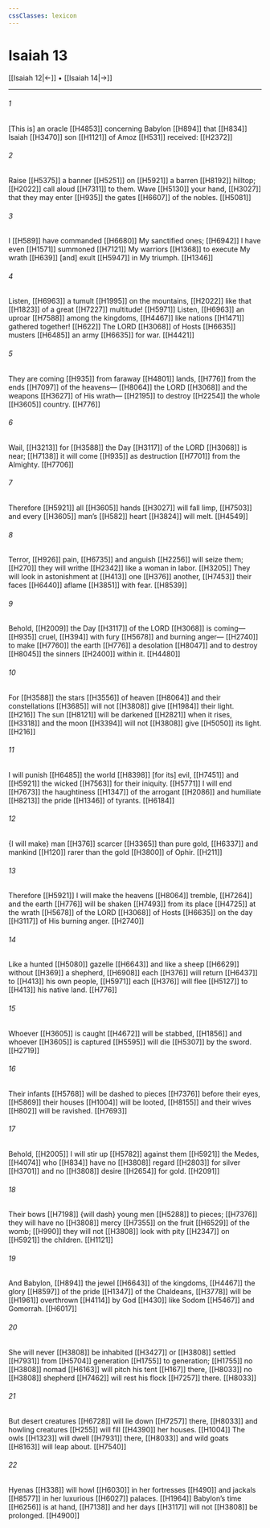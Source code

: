 ```yaml
---
cssClasses: lexicon
---
```


# Isaiah 13

[[Isaiah 12|←]] • [[Isaiah 14|→]]

---

###### 1
[This is] an oracle [[H4853]] concerning Babylon [[H894]] that [[H834]] Isaiah [[H3470]] son [[H1121]] of Amoz [[H531]] received: [[H2372]]

###### 2
Raise [[H5375]] a banner [[H5251]] on [[H5921]] a barren [[H8192]] hilltop; [[H2022]] call aloud [[H7311]] to them.  Wave [[H5130]] your hand, [[H3027]] that they may enter [[H935]] the gates [[H6607]] of the nobles. [[H5081]]

###### 3
I [[H589]] have commanded [[H6680]] My sanctified ones; [[H6942]] I have even [[H1571]] summoned [[H7121]] My warriors [[H1368]] to execute My wrath [[H639]] [and] exult [[H5947]] in My triumph. [[H1346]]

###### 4
Listen, [[H6963]] a tumult [[H1995]] on the mountains, [[H2022]] like that [[H1823]] of a great [[H7227]] multitude! [[H5971]] Listen, [[H6963]] an uproar [[H7588]] among the kingdoms, [[H4467]] like nations [[H1471]] gathered together! [[H622]] The LORD [[H3068]] of Hosts [[H6635]] musters [[H6485]] an army [[H6635]] for war. [[H4421]]

###### 5
They are coming [[H935]] from faraway [[H4801]] lands, [[H776]] from the ends [[H7097]] of the heavens— [[H8064]] the LORD [[H3068]] and the weapons [[H3627]] of His wrath— [[H2195]] to destroy [[H2254]] the whole [[H3605]] country. [[H776]]

###### 6
Wail, [[H3213]] for [[H3588]] the Day [[H3117]] of the LORD [[H3068]] is near; [[H7138]] it will come [[H935]] as destruction [[H7701]] from the Almighty. [[H7706]]

###### 7
Therefore [[H5921]] all [[H3605]] hands [[H3027]] will fall limp, [[H7503]] and every [[H3605]] man’s [[H582]] heart [[H3824]] will melt. [[H4549]]

###### 8
Terror, [[H926]] pain, [[H6735]] and anguish [[H2256]] will seize them; [[H270]] they will writhe [[H2342]] like a woman in labor. [[H3205]] They will look in astonishment at [[H413]] one [[H376]] another, [[H7453]] their faces [[H6440]] aflame [[H3851]] with fear. [[H8539]]

###### 9
Behold, [[H2009]] the Day [[H3117]] of the LORD [[H3068]] is coming— [[H935]] cruel, [[H394]] with fury [[H5678]] and burning anger— [[H2740]] to make [[H7760]] the earth [[H776]] a desolation [[H8047]] and to destroy [[H8045]] the sinners [[H2400]] within it. [[H4480]]

###### 10
For [[H3588]] the stars [[H3556]] of heaven [[H8064]] and their constellations [[H3685]] will not [[H3808]] give [[H1984]] their light. [[H216]] The sun [[H8121]] will be darkened [[H2821]] when it rises, [[H3318]] and the moon [[H3394]] will not [[H3808]] give [[H5050]] its light. [[H216]]

###### 11
I will punish [[H6485]] the world [[H8398]] [for its] evil, [[H7451]] and [[H5921]] the wicked [[H7563]] for their iniquity. [[H5771]] I will end [[H7673]] the haughtiness [[H1347]] of the arrogant [[H2086]] and humiliate [[H8213]] the pride [[H1346]] of tyrants. [[H6184]]

###### 12
{I will make} man [[H376]] scarcer [[H3365]] than pure gold, [[H6337]] and mankind [[H120]] rarer than the gold [[H3800]] of Ophir. [[H211]]

###### 13
Therefore [[H5921]] I will make the heavens [[H8064]] tremble, [[H7264]] and the earth [[H776]] will be shaken [[H7493]] from its place [[H4725]] at the wrath [[H5678]] of the LORD [[H3068]] of Hosts [[H6635]] on the day [[H3117]] of His burning anger. [[H2740]]

###### 14
Like a hunted [[H5080]] gazelle [[H6643]] and like a sheep [[H6629]] without [[H369]] a shepherd, [[H6908]] each [[H376]] will return [[H6437]] to [[H413]] his own people, [[H5971]] each [[H376]] will flee [[H5127]] to [[H413]] his native land. [[H776]]

###### 15
Whoever [[H3605]] is caught [[H4672]] will be stabbed, [[H1856]] and whoever [[H3605]] is captured [[H5595]] will die [[H5307]] by the sword. [[H2719]]

###### 16
Their infants [[H5768]] will be dashed to pieces [[H7376]] before their eyes, [[H5869]] their houses [[H1004]] will be looted, [[H8155]] and their wives [[H802]] will be ravished. [[H7693]]

###### 17
Behold, [[H2005]] I will stir up [[H5782]] against them [[H5921]] the Medes, [[H4074]] who [[H834]] have no [[H3808]] regard [[H2803]] for silver [[H3701]] and no [[H3808]] desire [[H2654]] for gold. [[H2091]]

###### 18
Their bows [[H7198]] {will dash} young men [[H5288]] to pieces; [[H7376]] they will have no [[H3808]] mercy [[H7355]] on the fruit [[H6529]] of the womb; [[H990]] they will not [[H3808]] look with pity [[H2347]] on [[H5921]] the children. [[H1121]]

###### 19
And Babylon, [[H894]] the jewel [[H6643]] of the kingdoms, [[H4467]] the glory [[H8597]] of the pride [[H1347]] of the Chaldeans, [[H3778]] will be [[H1961]] overthrown [[H4114]] by God [[H430]] like Sodom [[H5467]] and Gomorrah. [[H6017]]

###### 20
She will never [[H3808]] be inhabited [[H3427]] or [[H3808]] settled [[H7931]] from [[H5704]] generation [[H1755]] to generation; [[H1755]] no [[H3808]] nomad [[H6163]] will pitch his tent [[H167]] there, [[H8033]] no [[H3808]] shepherd [[H7462]] will rest his flock [[H7257]] there. [[H8033]]

###### 21
But desert creatures [[H6728]] will lie down [[H7257]] there, [[H8033]] and howling creatures [[H255]] will fill [[H4390]] her houses. [[H1004]] The owls [[H1323]] will dwell [[H7931]] there, [[H8033]] and wild goats [[H8163]] will leap about. [[H7540]]

###### 22
Hyenas [[H338]] will howl [[H6030]] in her fortresses [[H490]] and jackals [[H8577]] in her luxurious [[H6027]] palaces. [[H1964]] Babylon’s time [[H6256]] is at hand, [[H7138]] and her days [[H3117]] will not [[H3808]] be prolonged. [[H4900]]


